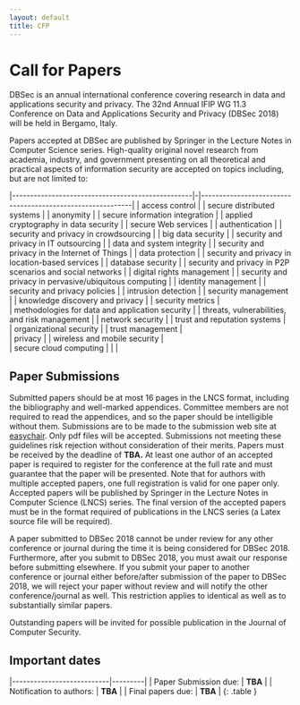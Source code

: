 ```yaml
---
layout: default
title: CFP
---
```


# Call for Papers

DBSec is an annual international conference covering research in data and applications security and privacy.
The 32nd Annual IFIP WG 11.3 Conference on Data and Applications Security and Privacy (DBSec 2018) will be held in Bergamo, Italy.

Papers accepted at DBSec are published by Springer in the Lecture Notes in Computer Science series.
High-quality original novel research from academia, industry, and government presenting on all theoretical and practical aspects of information security are accepted on topics including, but are not limited to:

|--------------------------------------------------|-|-----------------------------------------------------------|
| access control							       | | secure distributed systems 						         |
| anonymity 								       | | secure information integration 					         |
| applied cryptography in data security 	       | | secure Web services 								         |
| authentication 							       | | security and privacy in crowdsourcing 			         |
| big data security 						       | | security and privacy in IT outsourcing 			         |
| data and system integrity 				       | | security and privacy in the Internet of Things			 |
| data protection 							       | | security and privacy in location-based services			 |
| database security 						       | | security and privacy in P2P scenarios and social networks |
| digital rights management 				       | | security and privacy in pervasive/ubiquitous computing	 |
| identity management 						       | | security and privacy policies							 |
| intrusion detection 						       | | security management										 |
| knowledge discovery and privacy 		           | | security metrics											 |		
| methodologies for data and application security  | | threats, vulnerabilities, and risk management			 |
| network security 							       | | trust and reputation systems								 |		
| organizational security 					       | | trust management                                          |          		
| privacy 									       | | wireless and mobile security                              |                      		
| secure cloud computing 				           | |                                                           |


## Paper Submissions

Submitted papers should be at most 16 pages in the LNCS format<!--(author
instructions can be found [here](/authors))-->, including the bibliography and well-marked
appendices. Committee members are not required to read the appendices, and so
the paper should be intelligible without them. Submissions are to be made to
the submission web site at [easychair](http://www.easychair.org). Only pdf files will be
accepted. Submissions not meeting these guidelines risk rejection without
consideration of their merits. Papers must be received by the deadline of
**TBA.**
At least one author of an accepted
paper is required to register for the conference at the full rate and must
guarantee that the paper will be presented. Note that for authors with multiple
accepted papers, one full registration is valid for one paper only. Accepted
papers will be published by Springer in the Lecture Notes in Computer Science
(LNCS) series. The final version of the accepted papers must be in the format
required of publications in the LNCS series (a Latex source file will be
required).

A paper submitted to DBSec 2018 cannot be under review for any
other conference or journal during the time it is being considered for DBSec 2018.
Furthermore, after you submit to DBSec 2018, you must await our response
before submitting elsewhere. If you submit your paper to another conference or
journal either before/after submission of the paper to DBSec 2018, we will
reject your paper without review and will notify the other conference/journal
as well. This restriction applies to identical as well as to substantially
similar papers.
<br>

Outstanding papers will be invited for possible publication in the Journal of
Computer Security. 


## Important dates

|---------------------------|---------|
| Paper Submission due:     | **TBA** |
| Notification to authors:  | **TBA** |
| Final papers due:         | **TBA** |
{: .table }
